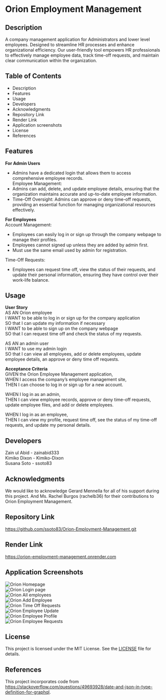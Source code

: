 # Orion Employment Management  

## Description   
A company management application for Administrators and lower level employees. Designed to streamline HR processes and enhance organizational efficiency. Our user-friendly tool empowers HR professionals to effectively manage employee data, track time-off requests, and maintain clear communication within the organization.   


## Table of Contents
* Description  
* Features
* Usage    
* Developers  
* Acknowledgments
* Repository Link    
* Render Link    
* Application screenshots    
* License   
* References    

## Features   
**For Admin Users**  
- Admins have a dedicated login that allows them to access comprehensive employee records.    
Employee Management: 
- Admins can add, delete, and update employee details, ensuring that the organization maintains accurate and up-to-date employee information.  
- Time-Off Oversight: Admins can approve or deny time-off requests, providing an essential function for managing organizational resources effectively.   

**For Employees**  
Account Management:  
- Employees can easily log in or sign up through the company webpage to manage their profiles.   
- Employees cannot signed up unless they are added by admin first.   
- Must use the same email used by admin for registration. 

Time-Off Requests: 
- Employees can request time off, view the status of their requests, and update their personal information, ensuring they have control over their work-life balance.   

  
## Usage     
**User Story**    
AS AN Orion employee  
I WANT to be able to log in or sign up for the company application    
SO that I can update my information if necessary  
I WANT to be able to sign up on the company webpage  
SO that I can request time off and check the status of my requests.  

AS AN an admin user  
I WANT to use my admin login  
SO that I can view all employees, add or delete employees, update employee details, an approve or deny time off requests.  

**Acceptance Criteria**  
GIVEN the Orion Employee Management application,    
WHEN I access the company’s employee management site,    
THEN I can choose to log in or sign up for a new account.  

WHEN I log in as an admin,  
THEN I can view employee records, approve or deny time-off requests, update employee files, and add or delete employees.  

WHEN I log in as an employee,  
THEN I can view my profile, request time off, see the status of my time-off requests, and update my personal details.  

## Developers

Zain ul Abid - zainabid333  
Kimiko Dixon - Kimiko-Dixon  
Susana Soto - ssoto83  

## Acknowledgments 
We would like to acknowledge Gerard Mennella for all of his support during this project. And Ms. Rachel Burgos (rachelb36) for their contributions to Orion Employment Management.  

## Repository Link   
https://github.com/ssoto83/Orion-Employment-Management.git  

## Render Link  
https://orion-employment-management.onrender.com  

## Application Screenshots

![Orion Homepage](../assets/homepage.png)  
![Orion Login page](../assets/loginPage.png)  
![Orion All employees](../assets/allEmployees.png)  
![Orion Add Employee](../assets/addEmployee.png)  
![Orion Time Off Requests](../assets/employeeTimeOffRequest.png)  
![Orion Employee Update](../assets/employeeUpdate.png)    
![Orion Employee Profile](../assets/employeeProfile.png)   
![Orion Employee Requests](../assets/employeeRequests.png)     


## License
This project is licensed under the MIT License. See the [LICENSE](LICENSE) file for details.  

## References  
This project incorporates code from https://stackoverflow.com/questions/49693928/date-and-json-in-type-definition-for-graphql.
